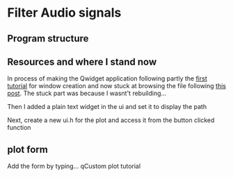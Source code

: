 # Filter Audio signals

## Program structure


## Resources and where I stand now 

In process of making the Qwidget application following partly the [first tutorial](https://doc.qt.io/qtcreator/creator-writing-program.html) for window creation and now stuck at browsing the file following [this post](https://stackoverflow.com/questions/5602798/how-to-launch-a-file-browser-in-a-qt-application). The stuck part was because I wasnt't rebuilding...

Then I added a plain text widget in the ui and set it to display the path

Next, create a new ui.h for the plot and access it from the button clicked function


## plot form
Add the form by typing...
qCustom plot tutorial
